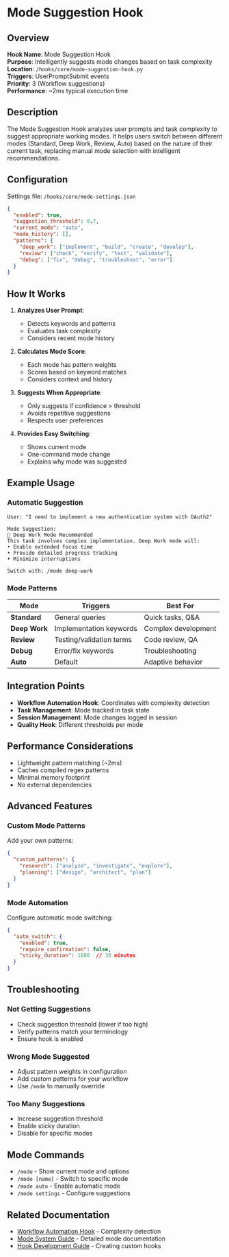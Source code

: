 # Mode Suggestion Hook

## Overview

**Hook Name**: Mode Suggestion Hook  
**Purpose**: Intelligently suggests mode changes based on task complexity  
**Location**: `/hooks/core/mode-suggestion-hook.py`  
**Triggers**: UserPromptSubmit events  
**Priority**: 3 (Workflow suggestions)  
**Performance**: ~2ms typical execution time

## Description

The Mode Suggestion Hook analyzes user prompts and task complexity to suggest appropriate working modes. It helps users switch between different modes (Standard, Deep Work, Review, Auto) based on the nature of their current task, replacing manual mode selection with intelligent recommendations.

## Configuration

Settings file: `/hooks/core/mode-settings.json`

```json
{
  "enabled": true,
  "suggestion_threshold": 0.7,
  "current_mode": "auto",
  "mode_history": [],
  "patterns": {
    "deep_work": ["implement", "build", "create", "develop"],
    "review": ["check", "verify", "test", "validate"],
    "debug": ["fix", "debug", "troubleshoot", "error"]
  }
}
```

## How It Works

1. **Analyzes User Prompt**: 
   - Detects keywords and patterns
   - Evaluates task complexity
   - Considers recent mode history

2. **Calculates Mode Score**:
   - Each mode has pattern weights
   - Scores based on keyword matches
   - Considers context and history

3. **Suggests When Appropriate**:
   - Only suggests if confidence > threshold
   - Avoids repetitive suggestions
   - Respects user preferences

4. **Provides Easy Switching**:
   - Shows current mode
   - One-command mode change
   - Explains why mode was suggested

## Example Usage

### Automatic Suggestion
```
User: "I need to implement a new authentication system with OAuth2"

Mode Suggestion:
🎯 Deep Work Mode Recommended
This task involves complex implementation. Deep Work mode will:
• Enable extended focus time
• Provide detailed progress tracking
• Minimize interruptions

Switch with: /mode deep-work
```

### Mode Patterns

| Mode | Triggers | Best For |
|------|----------|----------|
| **Standard** | General queries | Quick tasks, Q&A |
| **Deep Work** | Implementation keywords | Complex development |
| **Review** | Testing/validation terms | Code review, QA |
| **Debug** | Error/fix keywords | Troubleshooting |
| **Auto** | Default | Adaptive behavior |

## Integration Points

- **Workflow Automation Hook**: Coordinates with complexity detection
- **Task Management**: Mode tracked in task state
- **Session Management**: Mode changes logged in session
- **Quality Hook**: Different thresholds per mode

## Performance Considerations

- Lightweight pattern matching (~2ms)
- Caches compiled regex patterns
- Minimal memory footprint
- No external dependencies

## Advanced Features

### Custom Mode Patterns
Add your own patterns:

```json
{
  "custom_patterns": {
    "research": ["analyze", "investigate", "explore"],
    "planning": ["design", "architect", "plan"]
  }
}
```

### Mode Automation
Configure automatic mode switching:

```json
{
  "auto_switch": {
    "enabled": true,
    "require_confirmation": false,
    "sticky_duration": 1800  // 30 minutes
  }
}
```

## Troubleshooting

### Not Getting Suggestions
- Check suggestion threshold (lower if too high)
- Verify patterns match your terminology
- Ensure hook is enabled

### Wrong Mode Suggested
- Adjust pattern weights in configuration
- Add custom patterns for your workflow
- Use `/mode` to manually override

### Too Many Suggestions
- Increase suggestion threshold
- Enable sticky duration
- Disable for specific modes

## Mode Commands

- `/mode` - Show current mode and options
- `/mode [name]` - Switch to specific mode
- `/mode auto` - Enable automatic mode
- `/mode settings` - Configure suggestions

## Related Documentation

- [Workflow Automation Hook](./workflow-automation-hook.md) - Complexity detection
- [Mode System Guide](../../logic/modes.md) - Detailed mode documentation
- [Hook Development Guide](./hook-development-guide.md) - Creating custom hooks